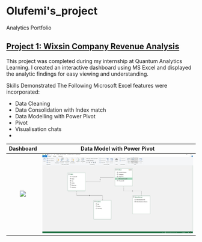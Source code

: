 # Olufemi's_project
Analytics Portfolio

## [Project 1: Wixsin Company Revenue Analysis](https://olufemigeorge.github.io/Wixsin_Company_Revenue_Analysis-MS_Excel/)
This project was completed during my internship at Quantum Analytics Learning. I created an interactive dashboard using MS Excel and displayed the analytic findings for easy viewing and understanding.

Skills Demonstrated
The Following Microsoft Excel features were incorporated:
- Data Cleaning
- Data Consolidation with Index match
- Data Modelling with Power Pivot
- Pivot
- Visualisation chats
- 
  
Dashboard           |Data Model with Power Pivot      |
:------------------:|:-------------------------------:|
![](Wixzin.gif)     |![](After_Modelling.jpg)         |
